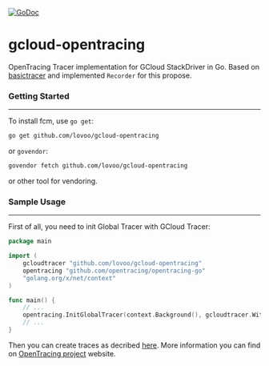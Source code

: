 [![GoDoc](https://godoc.org/github.com/lovoo/gcloud-opentracing?status.svg)](http://godoc.org/github.com/lovoo/gcloud-opentracing)
# gcloud-opentracing
 OpenTracing Tracer implementation for GCloud StackDriver in Go. Based on [basictracer](https://github.com/opentracing/basictracer-go) and implemented `Recorder` for this propose.
 
### Getting Started
-------------------
To install fcm, use `go get`:

```bash
go get github.com/lovoo/gcloud-opentracing
```
or `govendor`:

```bash
govendor fetch github.com/lovoo/gcloud-opentracing
```
or other tool for vendoring.

### Sample Usage
-------------------
First of all, you need to init Global Tracer with GCloud Tracer:
```go
package main

import (
    gcloudtracer "github.com/lovoo/gcloud-opentracing"
    opentracing "github.com/opentracing/opentracing-go"
    "golang.org/x/net/context"
)

func main() {
    // ...
    opentracing.InitGlobalTracer(context.Background(), gcloudtracer.WithProject("project-id"))
    // ...
}
```

Then you can create traces as decribed [here](https://github.com/opentracing/opentracing-go). More information you can find on [OpenTracing project](http://opentracing.io) website.
